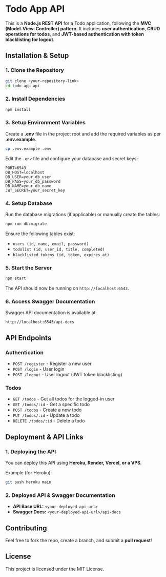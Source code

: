 # Todo App API

This is a **Node.js REST API** for a Todo application, following the **MVC (Model-View-Controller) pattern**. It includes **user authentication**, **CRUD operations for todos**, and **JWT-based authentication with token blacklisting for logout**.

## **Installation & Setup**

### **1. Clone the Repository**
```sh
git clone <your-repository-link>
cd todo-app-api
```

### **2. Install Dependencies**
```sh
npm install
```

### **3. Setup Environment Variables**
Create a **.env** file in the project root and add the required variables as per **.env.example**.

```sh
cp .env.example .env
```
Edit the `.env` file and configure your database and secret keys:
```env
PORT=6543
DB_HOST=localhost
DB_USER=your_db_user
DB_PASS=your_db_password
DB_NAME=your_db_name
JWT_SECRET=your_secret_key
```

### **4. Setup Database**
Run the database migrations (if applicable) or manually create the tables:
```sh
npm run db:migrate
```
Ensure the following tables exist:
- `users (id, name, email, password)`
- `todolist (id, user_id, title, completed)`
- `blacklisted_tokens (id, token, expires_at)`

### **5. Start the Server**
```sh
npm start
```
The API should now be running on `http://localhost:6543`.

### **6. Access Swagger Documentation**
Swagger API documentation is available at:
```
http://localhost:6543/api-docs
```

## **API Endpoints**

### **Authentication**
- `POST /register` - Register a new user
- `POST /login` - User login
- `POST /logout` - User logout (JWT token blacklisting)

### **Todos**
- `GET /todos` - Get all todos for the logged-in user
- `GET /todos/:id` - Get a specific todo
- `POST /todos` - Create a new todo
- `PUT /todos/:id` - Update a todo
- `DELETE /todos/:id` - Delete a todo

## **Deployment & API Links**

### **1. Deploying the API**
You can deploy this API using **Heroku, Render, Vercel, or a VPS**.

Example (for Heroku):
```sh
git push heroku main
```

### **2. Deployed API & Swagger Documentation**
- **API Base URL:** `<your-deployed-api-url>`
- **Swagger Docs:** `<your-deployed-api-url>/api-docs`

## **Contributing**
Feel free to fork the repo, create a branch, and submit a **pull request**!

## **License**
This project is licensed under the MIT License.


